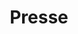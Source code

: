 ---
title: "Presse"
url: /libreville/presse-boulevard-de-la-conference-nationale/
shop: marchand de journaux
---